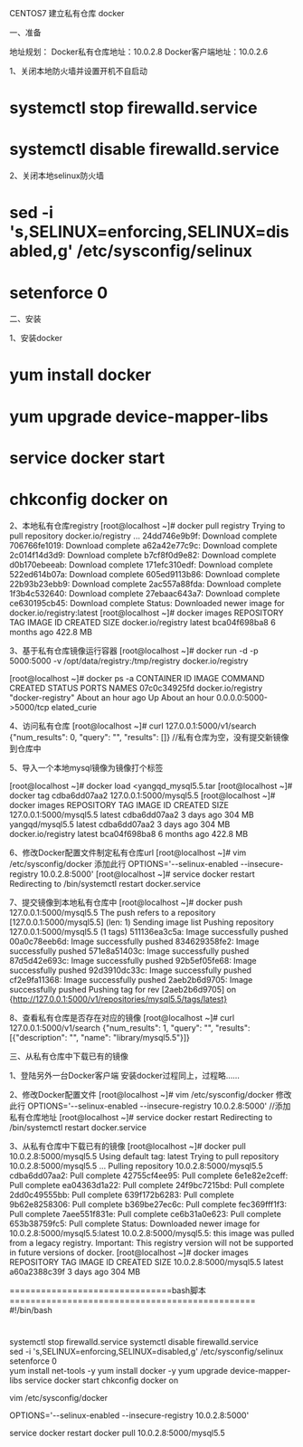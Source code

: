 CENTOS7 建立私有仓库 docker

一、准备

地址规划：
Docker私有仓库地址：10.0.2.8
Docker客户端地址：10.0.2.6

1、关闭本地防火墙并设置开机不自启动
# systemctl stop firewalld.service
# systemctl disable firewalld.service

2、关闭本地selinux防火墙
  	
# sed -i 's,SELINUX=enforcing,SELINUX=disabled,g' /etc/sysconfig/selinux 
# setenforce 0   


二、安装

1、安装docker
# yum install docker
# yum upgrade device-mapper-libs
# service docker start
# chkconfig docker on

2、本地私有仓库registry
[root@localhost ~]# docker pull registry
Trying to pull repository docker.io/registry ...
24dd746e9b9f: Download complete 
706766fe1019: Download complete 
a62a42e77c9c: Download complete 
2c014f14d3d9: Download complete 
b7cf8f0d9e82: Download complete 
d0b170ebeeab: Download complete 
171efc310edf: Download complete 
522ed614b07a: Download complete 
605ed9113b86: Download complete 
22b93b23ebb9: Download complete 
2ac557a88fda: Download complete 
1f3b4c532640: Download complete 
27ebaac643a7: Download complete 
ce630195cb45: Download complete 
Status: Downloaded newer image for docker.io/registry:latest
[root@localhost ~]# docker images 
REPOSITORY                TAG                 IMAGE ID            CREATED             SIZE
docker.io/registry        latest              bca04f698ba8        6 months ago        422.8 MB

3、基于私有仓库镜像运行容器
[root@localhost ~]# docker run -d -p 5000:5000 -v /opt/data/registry:/tmp/registry docker.io/registry

[root@localhost ~]# docker ps -a
CONTAINER ID        IMAGE                COMMAND             CREATED             STATUS              PORTS                    NAMES
07c0c34925fd        docker.io/registry   "docker-registry"   About an hour ago   Up About an hour    0.0.0.0:5000->5000/tcp   elated_curie

4、访问私有仓库
[root@localhost ~]# curl 127.0.0.1:5000/v1/search
{"num_results": 0, "query": "", "results": []} //私有仓库为空，没有提交新镜像到仓库中

5、导入一个本地mysql镜像为镜像打个标签

[root@localhost ~]# docker load <yangqd_mysql5.5.tar
[root@localhost ~]# docker tag cdba6dd07aa2 127.0.0.1:5000/mysql5.5
[root@localhost ~]# docker images 
REPOSITORY                TAG                 IMAGE ID            CREATED             SIZE
127.0.0.1:5000/mysql5.5   latest              cdba6dd07aa2        3 days ago          304 MB
yangqd/mysql5.5           latest              cdba6dd07aa2        3 days ago          304 MB
docker.io/registry        latest              bca04f698ba8        6 months ago        422.8 MB

6、修改Docker配置文件制定私有仓库url
[root@localhost ~]# vim /etc/sysconfig/docker
添加此行
OPTIONS='--selinux-enabled --insecure-registry 10.0.2.8:5000'
[root@localhost ~]# service docker restart
Redirecting to /bin/systemctl restart  docker.service

7、提交镜像到本地私有仓库中
[root@localhost ~]# docker push 127.0.0.1:5000/mysql5.5
The push refers to a repository [127.0.0.1:5000/mysql5.5] (len: 1)
Sending image list
Pushing repository 127.0.0.1:5000/mysql5.5 (1 tags)
511136ea3c5a: Image successfully pushed 
00a0c78eeb6d: Image successfully pushed 
834629358fe2: Image successfully pushed 
571e8a51403c: Image successfully pushed 
87d5d42e693c: Image successfully pushed 
92b5ef05fe68: Image successfully pushed 
92d3910dc33c: Image successfully pushed 
cf2e9fa11368: Image successfully pushed 
2aeb2b6d9705: Image successfully pushed 
Pushing tag for rev [2aeb2b6d9705] on {http://127.0.0.1:5000/v1/repositories/mysql5.5/tags/latest}

8、查看私有仓库是否存在对应的镜像
[root@localhost ~]# curl 127.0.0.1:5000/v1/search
{"num_results": 1, "query": "", "results": [{"description": "", "name": "library/mysql5.5"}]}


三、从私有仓库中下载已有的镜像

1、登陆另外一台Docker客户端
安装docker过程同上，过程略……

2、修改Docker配置文件
[root@localhost ~]# vim /etc/sysconfig/docker
修改此行
OPTIONS='--selinux-enabled --insecure-registry 10.0.2.8:5000'        //添加私有仓库地址
[root@localhost ~]# service docker restart
Redirecting to /bin/systemctl restart  docker.service

3、从私有仓库中下载已有的镜像
[root@localhost ~]# docker pull 10.0.2.8:5000/mysql5.5
Using default tag: latest
Trying to pull repository 10.0.2.8:5000/mysql5.5 ... 
Pulling repository 10.0.2.8:5000/mysql5.5
cdba6dd07aa2: Pull complete 
42755cf4ee95: Pull complete 
6e1e82e2ceff: Pull complete 
ea04363d1a22: Pull complete 
24f9bc7215bd: Pull complete 
2dd0c49555bb: Pull complete 
639f172b6283: Pull complete 
9b62e8258306: Pull complete 
b369be27ec6c: Pull complete 
fec369fff1f3: Pull complete 
7aee551f831e: Pull complete 
ce6b31a0e623: Pull complete 
653b38759fc5: Pull complete 
Status: Downloaded newer image for 10.0.2.8:5000/mysql5.5:latest
10.0.2.8:5000/mysql5.5: this image was pulled from a legacy registry.  Important: This registry version will not be supported in future versions of docker.
[root@localhost ~]# docker images 
REPOSITORY               TAG                 IMAGE ID            CREATED             SIZE
10.0.2.8:5000/mysql5.5   latest              a60a2388c39f        3 days ago          304 MB





===============================bash脚本===============================================
#!/bin/bash
#
systemctl stop firewalld.service
systemctl disable firewalld.service 	
sed -i 's,SELINUX=enforcing,SELINUX=disabled,g' /etc/sysconfig/selinux 
setenforce 0	
yum install net-tools -y
yum install docker -y
yum upgrade device-mapper-libs
service docker start
chkconfig docker on




vim /etc/sysconfig/docker

OPTIONS='--selinux-enabled --insecure-registry 10.0.2.8:5000'

service docker restart
docker pull 10.0.2.8:5000/mysql5.5